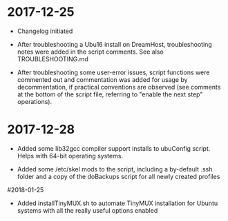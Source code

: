# 2017-12-25

* Changelog initiated

* After troubleshooting a Ubu16 install on DreamHost, troubleshooting notes were added in the script comments.  See also TROUBLESHOOTING.md

* After troubleshooting some user-error issues, script functions were commented out and commentation was added for usage by decommentation, if practical conventions are observed (see comments at the bottom of the script file, referring to "enable the next step" operations).

# 2017-12-28

* Added some lib32gcc compiler support installs to ubuConfig script.  Helps with 64-bit operating systems.

* Added some /etc/skel mods to the script, including a by-default .ssh folder and a copy of the doBackups script for all newly created profiles 

#2018-01-25

* Added installTinyMUX.sh to automate TinyMUX installation for Ubuntu systems with all the really useful options enabled